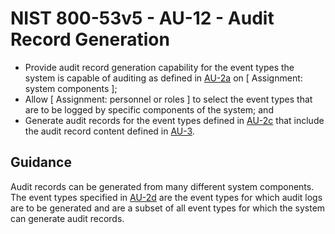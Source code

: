 # NIST 800-53v5 - AU-12 - Audit Record Generation
- Provide audit record generation capability for the event types the system is capable of auditing as defined in [AU-2a](#au-2_smt.a) on \[ Assignment: system components \];
- Allow \[ Assignment: personnel or roles \] to select the event types that are to be logged by specific components of the system; and
- Generate audit records for the event types defined in [AU-2c](#au-2_smt.c) that include the audit record content defined in [AU-3](#au-3).
## Guidance
Audit records can be generated from many different system components. The event types specified in [AU-2d](#au-2_smt.d) are the event types for which audit logs are to be generated and are a subset of all event types for which the system can generate audit records.
